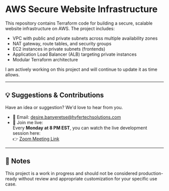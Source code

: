 # AWS Secure Website Infrastructure

This repository contains Terraform code for building a secure, scalable website infrastructure on AWS. The project includes:

- VPC with public and private subnets across multiple availability zones  
- NAT gateway, route tables, and security groups  
- EC2 instances in private subnets (frontends)  
- Application Load Balancer (ALB) targeting private instances  
- Modular Terraform architecture  

I am actively working on this project and will continue to update it as time allows.

---

## 💡 Suggestions & Contributions

Have an idea or suggestion? We'd love to hear from you.

- 📧 Email: [desire.banyeretse@hyfertechsolutions.com](mailto:desire.banyeretse@hyfertechsolutions.com)
- 💬 Join me live:  
  Every **Monday at 8 PM EST**, you can watch the live development session here:  
  👉 [Zoom Meeting Link](https://us05web.zoom.us/j/81851194157?pwd=aDNjVfBLG01qyn0gzHSgZjHFdOuNGm.1)

---

## 📌 Notes

This project is a work in progress and should not be considered production-ready without review and appropriate customization for your specific use case.
